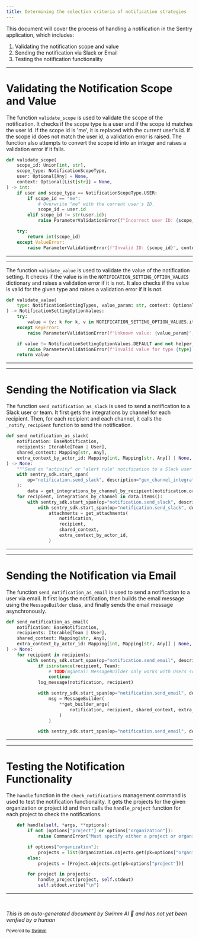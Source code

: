 ```yaml
---
title: Determining the selection criteria of notification strategies
---
```

This document will cover the process of handling a notification in the Sentry application, which includes:

1. Validating the notification scope and value
2. Sending the notification via Slack or Email
3. Testing the notification functionality

<SwmSnippet path="/src/sentry/api/validators/notifications.py" line="87">

---

# Validating the Notification Scope and Value

The function `validate_scope` is used to validate the scope of the notification. It checks if the scope type is a user and if the scope id matches the user id. If the scope id is 'me', it is replaced with the current user's id. If the scope id does not match the user id, a validation error is raised. The function also attempts to convert the scope id into an integer and raises a validation error if it fails.

```python
def validate_scope(
    scope_id: Union[int, str],
    scope_type: NotificationScopeType,
    user: Optional[Any] = None,
    context: Optional[List[str]] = None,
) -> int:
    if user and scope_type == NotificationScopeType.USER:
        if scope_id == "me":
            # Overwrite "me" with the current user's ID.
            scope_id = user.id
        elif scope_id != str(user.id):
            raise ParameterValidationError(f"Incorrect user ID: {scope_id}", context)

    try:
        return int(scope_id)
    except ValueError:
        raise ParameterValidationError(f"Invalid ID: {scope_id}", context)
```

---

</SwmSnippet>

<SwmSnippet path="/src/sentry/api/validators/notifications.py" line="106">

---

The function `validate_value` is used to validate the value of the notification setting. It checks if the value is in the `NOTIFICATION_SETTING_OPTION_VALUES` dictionary and raises a validation error if it is not. It also checks if the value is valid for the given type and raises a validation error if it is not.

```python
def validate_value(
    type: NotificationSettingTypes, value_param: str, context: Optional[List[str]] = None
) -> NotificationSettingOptionValues:
    try:
        value = {v: k for k, v in NOTIFICATION_SETTING_OPTION_VALUES.items()}[value_param]
    except KeyError:
        raise ParameterValidationError(f"Unknown value: {value_param}", context)

    if value != NotificationSettingOptionValues.DEFAULT and not helper_validate(type, value):
        raise ParameterValidationError(f"Invalid value for type {type}: {value}", context)
    return value
```

---

</SwmSnippet>

<SwmSnippet path="/src/sentry/integrations/slack/notifications.py" line="188">

---

# Sending the Notification via Slack

The function `send_notification_as_slack` is used to send a notification to a Slack user or team. It first gets the integrations by channel for each recipient. Then, for each recipient and each channel, it calls the `_notify_recipient` function to send the notification.

```python
def send_notification_as_slack(
    notification: BaseNotification,
    recipients: Iterable[Team | User],
    shared_context: Mapping[str, Any],
    extra_context_by_actor_id: Mapping[int, Mapping[str, Any]] | None,
) -> None:
    """Send an "activity" or "alert rule" notification to a Slack user or team."""
    with sentry_sdk.start_span(
        op="notification.send_slack", description="gen_channel_integration_map"
    ):
        data = get_integrations_by_channel_by_recipient(notification.organization, recipients)
    for recipient, integrations_by_channel in data.items():
        with sentry_sdk.start_span(op="notification.send_slack", description="send_one"):
            with sentry_sdk.start_span(op="notification.send_slack", description="gen_attachments"):
                attachments = get_attachments(
                    notification,
                    recipient,
                    shared_context,
                    extra_context_by_actor_id,
                )

```

---

</SwmSnippet>

<SwmSnippet path="/src/sentry/mail/notifications.py" line="105">

---

# Sending the Notification via Email

The function `send_notification_as_email` is used to send a notification to a user via email. It first logs the notification, then builds the email message using the `MessageBuilder` class, and finally sends the email message asynchronously.

```python
def send_notification_as_email(
    notification: BaseNotification,
    recipients: Iterable[Team | User],
    shared_context: Mapping[str, Any],
    extra_context_by_actor_id: Mapping[int, Mapping[str, Any]] | None,
) -> None:
    for recipient in recipients:
        with sentry_sdk.start_span(op="notification.send_email", description="one_recipient"):
            if isinstance(recipient, Team):
                # TODO(mgaeta): MessageBuilder only works with Users so filter out Teams for now.
                continue
            log_message(notification, recipient)

            with sentry_sdk.start_span(op="notification.send_email", description="build_message"):
                msg = MessageBuilder(
                    **get_builder_args(
                        notification, recipient, shared_context, extra_context_by_actor_id
                    )
                )

            with sentry_sdk.start_span(op="notification.send_email", description="send_message"):
```

---

</SwmSnippet>

<SwmSnippet path="/src/sentry/management/commands/check_notifications.py" line="34">

---

# Testing the Notification Functionality

The `handle` function in the `check_notifications` management command is used to test the notification functionality. It gets the projects for the given organization or project id and then calls the `handle_project` function for each project to check the notifications.

```python
    def handle(self, *args, **options):
        if not (options["project"] or options["organization"]):
            raise CommandError("Must specify either a project or organization")

        if options["organization"]:
            projects = list(Organization.objects.get(pk=options["organization"]).project_set.all())
        else:
            projects = [Project.objects.get(pk=options["project"])]

        for project in projects:
            handle_project(project, self.stdout)
            self.stdout.write("\n")
```

---

</SwmSnippet>

&nbsp;

*This is an auto-generated document by Swimm AI 🌊 and has not yet been verified by a human*

<SwmMeta version="3.0.0" repo-id="Z2l0aHViJTNBJTNBZGVtby1zZW50cnklM0ElM0Fzd2ltbWlv" repo-name="demo-sentry"><sup>Powered by [Swimm](/)</sup></SwmMeta>
